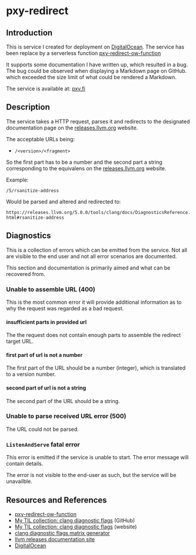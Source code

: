 # pxy-redirect

## Introduction

This is service I created for deployment on [DigitalOcean][DO]. The service has been replace by a serverless function [pxy-redirect-ow-function][FUNCTION]

It supports some documentation I have written up, which resulted in a bug. The bug could be observed when displaying a Markdown page on GitHub. which exceeded the size limit of what could be rendered a Markdown.

The service is available at: [pxy.fi]

## Description

The service takes a HTTP request, parses it and redirects to the designated documentation page on the [releases.llvm.org][LLVM] website.

The acceptable URLs being:

- `/<version>/<fragment>`

So the first part has to be a number and the second part a string corresponding to the equivalens on the [releases.llvm.org][LLVM] website.

Example:

`/5/rsanitize-address`

Would be parsed and altered and redirected to:

`https://releases.llvm.org/5.0.0/tools/clang/docs/DiagnosticsReference.html#rsanitize-address`

## Diagnostics

This is a collection of errors which can be emitted from the service. Not all are visible to the end user and not all error scenarios are documented.

This section and documentation is primarily aimed and what can be recovered from.

### Unable to assemble URL (400)

This is the most common error it will provide additional information as to why the request was regarded as a bad request.

#### insufficient parts in provided url

The the request does not contain enough parts to assemble the redirect target URL.

#### first part of url is not a number

The first part of the URL should be a number (integer), which is translated to a version number.

#### second part of url is not a string

The second part of the URL should be a string.

### Unable to parse received URL error (500)

The URL could not be parsed.

### `ListenAndServe` fatal error
  
This error is emitted if the service is unable to start. The error message will contain details.

The error is not visible to the end-user as such, but the service will be unavailble.

## Resources and References

- [pxy-redirect-ow-function][FUNCTION]
- [My TIL collection: clang diagnostic flags](https://github.com/jonasbn/til/blob/master/clang/diagnostic_flags.md) (GitHub)
- [My TIL collection: clang diagnostic flags](http://jonasbn.github.io/til/clang/diagnostic_flags.html) (website)
- [clang diagnostic flags matrix generator](https://github.com/jonasbn/clang-diagnostic-flags-matrix)
- [llvm releases documentation site][LLVM]
- [DigitalOcean][DO]

[DO]: https://www.digitalocean.com/
[LLVM]: https://releases.llvm.org/
[pxy.fi]: https://pxy.fi/
[FUNCTION]: https://github.com/jonasbn/pxy-redirect-ow-function
